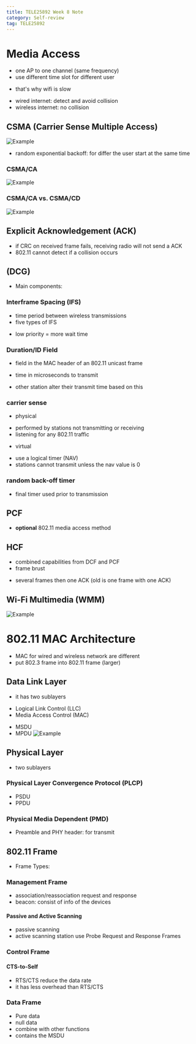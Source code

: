 ```yaml
---
title: TELE25892 Week 8 Note
category: Self-review
tag: TELE25892
---
```

# Media Access
* one AP to one channel (same frequency)
* use different time slot for different user
- that's why wifi is slow
* wired internet: detect and avoid collision
* wireless internet: no collision
## CSMA (Carrier Sense Multiple Access)
![Example](/assets/images/post_images/tele-w8-1.png)
* random exponential backoff: for differ the user start at the same time
### CSMA/CA
![Example](/assets/images/post_images/tele-w8-2.png)
### CSMA/CA vs. CSMA/CD
![Example](/assets/images/post_images/tele-w8-3.png)
## Explicit Acknowledgement (ACK)
* if CRC on received frame fails, receiving radio will not send a ACK
* 802.11 cannot detect if a collision occurs
## (DCG)
* Main components:
### Interframe Spacing (IFS)
* time period between wireless transmissions
* five types of IFS
- low priority = more wait time
### Duration/ID Field
* field in the MAC header of an 802.11 unicast frame
- time in microseconds to transmit
* other station alter their transmit time based on this
### carrier sense
* physical
- performed by stations not transmitting or receiving
- listening for any 802.11 traffic
* virtual
- use a logical timer (NAV)
- stations cannot transmit unless the nav value is 0
### random back-off timer
* final timer used prior to transmission
## PCF
* **optional** 802.11 media access method
## HCF
* combined capabilities from DCF and PCF
* frame brust
- several frames then one ACK (old is one frame with one ACK)
## Wi-Fi Multimedia (WMM)
![Example](/assets/images/post_images/tele-w8-4.png)

# 802.11 MAC Architecture
* MAC for wired and wireless network are different
* put 802.3 frame into 802.11 frame (larger)
## Data Link Layer
* it has two sublayers
- Logical Link Control (LLC)
- Media Access Control (MAC)
* MSDU
* MPDU
![Example](/assets/images/post_images/tele-w8-5.png)
## Physical Layer
* two sublayers
### Physical Layer Convergence Protocol (PLCP)
* PSDU
* PPDU
### Physical Media Dependent (PMD)
* Preamble and PHY header: for transmit
## 802.11 Frame
* Frame Types:
### Management Frame
* association/reassociation request and response
* beacon: consist of info of the devices
#### Passive and Active Scanning
* passive scanning
* active scanning station use Probe Request and Response Frames
### Control Frame
#### CTS-to-Self
* RTS/CTS reduce the data rate
* it has less overhead than RTS/CTS
### Data Frame
* Pure data
* null data
* combine with other functions
* contains the MSDU